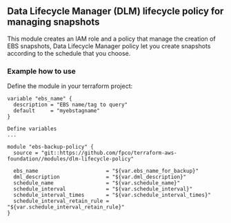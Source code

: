 ## Data Lifecycle Manager (DLM) lifecycle policy for managing snapshots

This module creates an IAM role and a policy that manage the creation of EBS snapshots, Data Lifecycle Manager policy let you create snapshots according to the schedule that you choose.

### Example how to use

Define the module in your terraform project:
```
variable "ebs_name" {
  description = "EBS name/tag to query"
  default     = "myebstagname"
}

Define variables
...

module "ebs-backup-policy" {
  source = "git::https://github.com/fpco/terraform-aws-foundation//modules/dlm-lifecycle-policy"

  ebs_name                      = "${var.ebs_name_for_backup}"
  dml_description               = "${var.dml_description}"
  schedule_name                 = "${var.schedule_name}"
  schedule_interval             = "${var.schedule_interval}"
  schedule_interval_times       = "${var.schedule_interval_times}"
  schedule_interval_retain_rule = "${var.schedule_interval_retain_rule}"
}
```

